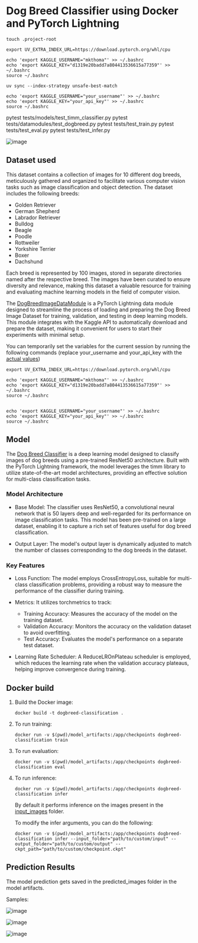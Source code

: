 # Dog Breed Classifier using Docker and PyTorch Lightning

```
touch .project-root

export UV_EXTRA_INDEX_URL=https://download.pytorch.org/whl/cpu

echo 'export KAGGLE_USERNAME="mkthoma"' >> ~/.bashrc
echo 'export KAGGLE_KEY="d1319e20badd7a804413536615a77359"' >> ~/.bashrc
source ~/.bashrc

uv sync --index-strategy unsafe-best-match

echo 'export KAGGLE_USERNAME="your_username"' >> ~/.bashrc
echo 'export KAGGLE_KEY="your_api_key"' >> ~/.bashrc
source ~/.bashrc
```
pytest tests/models/test_timm_classifier.py
pytest tests/datamodules/test_dogbreed.py
pytest tests/test_train.py
pytest tests/test_eval.py
pytest tests/test_infer.py


![image](https://github.com/user-attachments/assets/aa462145-851a-4bb5-a123-cf1dbf357913)



## Dataset used 
This dataset contains a collection of images for 10 different dog breeds, meticulously gathered and organized to facilitate various computer vision tasks such as image classification and object detection. The dataset includes the following breeds:

* Golden Retriever
* German Shepherd
* Labrador Retriever
* Bulldog
* Beagle
* Poodle
* Rottweiler
* Yorkshire Terrier
* Boxer
* Dachshund

Each breed is represented by 100 images, stored in separate directories named after the respective breed. The images have been curated to ensure diversity and relevance, making this dataset a valuable resource for training and evaluating machine learning models in the field of computer vision.

The [DogBreedImageDataModule](https://github.com/mkthoma/pytorch_lightning_docker/blob/main/src/datamodules/dogbreed.py) is a PyTorch Lightning data module designed to streamline the process of loading and preparing the Dog Breed Image Dataset for training, validation, and testing in deep learning models. This module integrates with the Kaggle API to automatically download and prepare the dataset, making it convenient for users to start their experiments with minimal setup.

You can temporarily set the variables for the current session by running the following commands (replace your_username and your_api_key with the [actual values](https://www.kaggle.com/docs/api#interacting-with-datasets))
```
export UV_EXTRA_INDEX_URL=https://download.pytorch.org/whl/cpu

echo 'export KAGGLE_USERNAME="mkthoma"' >> ~/.bashrc
echo 'export KAGGLE_KEY="d1319e20badd7a804413536615a77359"' >> ~/.bashrc
source ~/.bashrc


echo 'export KAGGLE_USERNAME="your_username"' >> ~/.bashrc
echo 'export KAGGLE_KEY="your_api_key"' >> ~/.bashrc
source ~/.bashrc
```

## Model
The [Dog Breed Classifier](https://github.com/mkthoma/pytorch_lightning_docker/blob/main/src/models/dogbreed_classifier.py) is a deep learning model designed to classify images of dog breeds using a pre-trained ResNet50 architecture. Built with the PyTorch Lightning framework, the model leverages the timm library to utilize state-of-the-art model architectures, providing an effective solution for multi-class classification tasks.

### Model Architecture
* Base Model: The classifier uses ResNet50, a convolutional neural network that is 50 layers deep and well-regarded for its performance on image classification tasks. This model has been pre-trained on a large dataset, enabling it to capture a rich set of features useful for dog breed classification.

* Output Layer: The model's output layer is dynamically adjusted to match the number of classes corresponding to the dog breeds in the dataset.

### Key Features
* Loss Function: The model employs CrossEntropyLoss, suitable for multi-class classification problems, providing a robust way to measure the performance of the classifier during training.

* Metrics: It utilizes torchmetrics to track:

    * Training Accuracy: Measures the accuracy of the model on the training dataset.
    * Validation Accuracy: Monitors the accuracy on the validation dataset to avoid overfitting.
    * Test Accuracy: Evaluates the model's performance on a separate test dataset.

* Learning Rate Scheduler: A ReduceLROnPlateau scheduler is employed, which reduces the learning rate when the validation accuracy plateaus, helping improve convergence during training.

## Docker build

1. Build the Docker image:

    ```
    docker build -t dogbreed-classification .
    ```

2. To run training:
    ```
    docker run -v $(pwd)/model_artifacts:/app/checkpoints dogbreed-classification train
    ```

3. To run evaluation:
    ```
    docker run -v $(pwd)/model_artifacts:/app/checkpoints dogbreed-classification eval
    ```

4. To run inference:
    ```
    docker run -v $(pwd)/model_artifacts:/app/checkpoints dogbreed-classification infer
    ```
    
    By default it performs inference on the images present in the [input_images](https://github.com/mkthoma/pytorch_lightning_docker/tree/main/model_artifacts/input_images) folder.

    To modify the infer arguments, you can do the following:
    
    ```
    docker run -v $(pwd)/model_artifacts:/app/checkpoints dogbreed-classification infer --input_folder="path/to/custom/input" --output_folder="path/to/custom/output" --ckpt_path="path/to/custom/checkpoint.ckpt"
    ```
## Prediction Results

The model prediction gets saved in the predicted_images folder in the model artifacts. 

Samples:

![image](https://github.com/user-attachments/assets/64c92da0-100e-445d-b82a-c722da763106)

![image](https://github.com/user-attachments/assets/41bb0022-6906-46e1-8c92-c9a86f59a4d4)

![image](https://github.com/user-attachments/assets/1ac0c9b9-2180-4c6d-98d5-385b861af29d)
